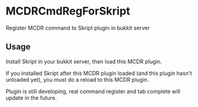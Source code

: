 # MCDRCmdRegForSkript
Register MCDR command to Skript plugin in bukkit server

## Usage
Install Skript in your bukkit server, then load this MCDR plugin.

If you installed Skript after this MCDR plugin loaded (and this plugin hasn't unloaded yet), you must do a reload to this MCDR plugin.

Plugin is still developing, real command register and tab complete will update in the future.
